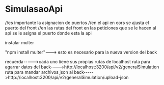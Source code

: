 # SimulasaoApi
//es importante la asignacion de puertos
//en el api en cors se ajusta el puerto del front
//en las rutas del front en las peticiones que se le hacen al api se le asigna el puerto donde esta la api

instalar multer 

"npm install multer"---> esto es necesario para la nueva version del back


recuerda----->cada uno tiene sus propias rutas de localhost
ruta para agarrar datos del back---->http://localhost:3200/api/v2/generalSimulation
ruta para mandar archivos json al back----->http://localhost:3200/api/v2/generalSimulation/upload-json
